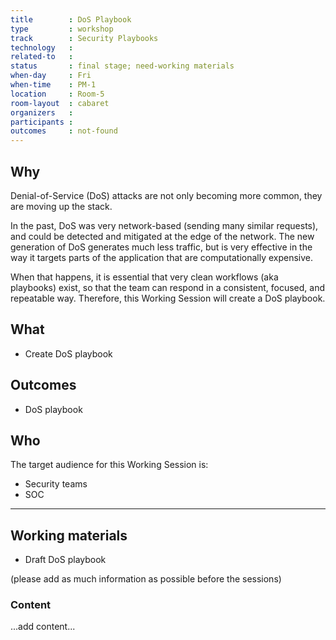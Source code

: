 ```yaml
---
title        : DoS Playbook
type         : workshop
track        : Security Playbooks
technology   :
related-to   :
status       : final stage; need-working materials
when-day     : Fri
when-time    : PM-1
location     : Room-5
room-layout  : cabaret
organizers   :
participants :
outcomes     : not-found
---
```


## Why

Denial-of-Service (DoS) attacks are not only becoming more common, they are moving up the stack.

In the past, DoS was very network-based (sending many similar requests), and could be detected and mitigated at the edge of the network. The new generation of DoS generates much less traffic, but is very effective in the way it targets parts of the application that are computationally expensive.

When that happens, it is essential that very clean workflows (aka playbooks) exist, so that the team can respond in a consistent, focused, and repeatable way. Therefore, this Working Session will create a DoS playbook.

## What

 - Create DoS playbook

## Outcomes

- DoS playbook

## Who

The target audience for this Working Session is:

 - Security teams
 - SOC

---

## Working materials

- Draft DoS playbook

(please add as much information as possible before the sessions)

### Content

...add content...
